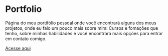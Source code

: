 # Portfolio

Página do meu portifólio pessoal onde você encontrará alguns dos meus projetos, onde eu falo um pouco mais sobre mim:
Cursos e fomações que tenho, sobre minhas habilidades e você encontrará mais opções para entrar em contato comigo.

<a href="https://jonathanvmelo.github.io/Portfolio/">Acesse aqui</a>

